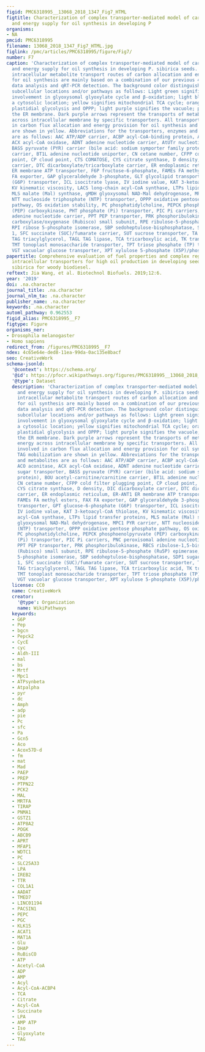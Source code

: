 ```yaml
---
figid: PMC6318995__13068_2018_1347_Fig7_HTML
figtitle: Characterization of complex transporter-mediated model of carbon allocation
  and energy supply for oil synthesis in developing P
organisms:
- NA
pmcid: PMC6318995
filename: 13068_2018_1347_Fig7_HTML.jpg
figlink: /pmc/articles/PMC6318995/figure/Fig7/
number: F7
caption: 'Characterization of complex transporter-mediated model of carbon allocation
  and energy supply for oil synthesis in developing P. sibirica seeds. The identified
  intracellular metabolite transport routes of carbon allocation and energy supply
  for oil synthesis are mainly based on a combination of our previous 454 sequencing
  data analysis and qRT-PCR detection. The background color distinguishes different
  subcellular locations and/or pathways as follows: Light green signifies a direct
  involvement in glyoxysomal glyoxylate cycle and β-oxidation; light blue signifies
  a cytosolic location; yellow signifies mitochondrial TCA cycle; orange signifies
  plastidial glycolysis and OPPP; light purple signifies the vacuole; pink signifies
  the ER membrane. Dark purple arrows represent the transports of metabolite and energy
  across intracellular membrane by specific transporters. All transporters involved
  in carbon flux allocation and energy provision for oil synthesis and TAG mobilization
  are shown in yellow. Abbreviations for the transporters, enzymes and metabolites
  are as follows: AAC ATP/ADP carrier, ACBP acyl-CoA-binding protein, ACO aconitase,
  ACX acyl-CoA oxidase, ADNT adenine nucleotide carrier, AtUTr nucleotide sugar transporter,
  BASS pyruvate (PYR) carrier (bile acid: sodium symporter family protein), BOU acetyl-carnitine/carnitine
  carrier, BT1L adenine nucleotide uniporter, CN cetane number, CFPP cold filter plugging
  point, CP cloud point, CTS COMATOSE, CYS citrate synthase, D density, DIC dicarboxylate
  carrier, DTC dicarboxylate/tricarboxylate carrier, ER endoplasmic reticulum, ER-ANT1
  ER membrane ATP transporter, F6P fructose-6-phosphate, FAMEs FA methyl esters, FAX
  FA exporter, GAP glyceraldehyde 3-phosphate, GLT glycolipid transporter, GPT glucose-6-phosphate
  (G6P) transporter, ICL isocitrate lyase, IV iodine value, KAT 3-ketoacyl-CoA thiolase,
  KV kinematic viscosity, LACS long-chain acyl-CoA synthase, LTPs lipid transfer proteins,
  MLS malate (Mal) synthase, gMDH glyoxysomal NAD-Mal dehydrogenase, MPC1 PYR carrier,
  NTT nucleoside triphosphate (NTP) transporter, OPPP oxidative pentose phosphate
  pathway, OS oxidation stability, PC phosphatidylcholine, PEPCK phosphoenolpyruvate
  (PEP) carboxykinase, PHT phosphate (Pi) transporter, PIC Pi carriers, PNC peroxisomal
  adenine nucleotide carrier, PPT PEP transporter, PRK phosphoribulokinase, RBCS ribulose-1,5-bisphosphate
  carboxylase/oxygenase (Rubisco) small subunit, RPE ribulose-5-phosphate (Ru5P) epimerase,
  RPI ribose 5-phosphate isomerase, SBP sedoheptulose-bisphosphatase, SDP1 sugar dependent
  1, SFC succinate (SUC)/fumarate carrier, SUT sucrose transporter, TA transaldolase,
  TAG triacylglycerol, TAGL TAG lipase, TCA tricarboxylic acid, TK transketolase,
  TMT tonoplast monosaccharide transporter, TPT triose phosphate (TP) transporter,
  VGT vacuolar glucose transporter, XPT xylulose 5-phosphate (X5P)/phosphate transporter'
papertitle: Comprehensive evaluation of fuel properties and complex regulation of
  intracellular transporters for high oil production in developing seeds of Prunus
  sibirica for woody biodiesel.
reftext: Jia Wang, et al. Biotechnol Biofuels. 2019;12:6.
year: '2019'
doi: .na.character
journal_title: .na.character
journal_nlm_ta: .na.character
publisher_name: .na.character
keywords: .na.character
automl_pathway: 0.962553
figid_alias: PMC6318995__F7
figtype: Figure
organisms_ner:
- Drosophila melanogaster
- Homo sapiens
redirect_from: /figures/PMC6318995__F7
ndex: 4c65e64e-ded8-11ea-99da-0ac135e8bacf
seo: CreativeWork
schema-jsonld:
  '@context': https://schema.org/
  '@id': https://pfocr.wikipathways.org/figures/PMC6318995__13068_2018_1347_Fig7_HTML.html
  '@type': Dataset
  description: 'Characterization of complex transporter-mediated model of carbon allocation
    and energy supply for oil synthesis in developing P. sibirica seeds. The identified
    intracellular metabolite transport routes of carbon allocation and energy supply
    for oil synthesis are mainly based on a combination of our previous 454 sequencing
    data analysis and qRT-PCR detection. The background color distinguishes different
    subcellular locations and/or pathways as follows: Light green signifies a direct
    involvement in glyoxysomal glyoxylate cycle and β-oxidation; light blue signifies
    a cytosolic location; yellow signifies mitochondrial TCA cycle; orange signifies
    plastidial glycolysis and OPPP; light purple signifies the vacuole; pink signifies
    the ER membrane. Dark purple arrows represent the transports of metabolite and
    energy across intracellular membrane by specific transporters. All transporters
    involved in carbon flux allocation and energy provision for oil synthesis and
    TAG mobilization are shown in yellow. Abbreviations for the transporters, enzymes
    and metabolites are as follows: AAC ATP/ADP carrier, ACBP acyl-CoA-binding protein,
    ACO aconitase, ACX acyl-CoA oxidase, ADNT adenine nucleotide carrier, AtUTr nucleotide
    sugar transporter, BASS pyruvate (PYR) carrier (bile acid: sodium symporter family
    protein), BOU acetyl-carnitine/carnitine carrier, BT1L adenine nucleotide uniporter,
    CN cetane number, CFPP cold filter plugging point, CP cloud point, CTS COMATOSE,
    CYS citrate synthase, D density, DIC dicarboxylate carrier, DTC dicarboxylate/tricarboxylate
    carrier, ER endoplasmic reticulum, ER-ANT1 ER membrane ATP transporter, F6P fructose-6-phosphate,
    FAMEs FA methyl esters, FAX FA exporter, GAP glyceraldehyde 3-phosphate, GLT glycolipid
    transporter, GPT glucose-6-phosphate (G6P) transporter, ICL isocitrate lyase,
    IV iodine value, KAT 3-ketoacyl-CoA thiolase, KV kinematic viscosity, LACS long-chain
    acyl-CoA synthase, LTPs lipid transfer proteins, MLS malate (Mal) synthase, gMDH
    glyoxysomal NAD-Mal dehydrogenase, MPC1 PYR carrier, NTT nucleoside triphosphate
    (NTP) transporter, OPPP oxidative pentose phosphate pathway, OS oxidation stability,
    PC phosphatidylcholine, PEPCK phosphoenolpyruvate (PEP) carboxykinase, PHT phosphate
    (Pi) transporter, PIC Pi carriers, PNC peroxisomal adenine nucleotide carrier,
    PPT PEP transporter, PRK phosphoribulokinase, RBCS ribulose-1,5-bisphosphate carboxylase/oxygenase
    (Rubisco) small subunit, RPE ribulose-5-phosphate (Ru5P) epimerase, RPI ribose
    5-phosphate isomerase, SBP sedoheptulose-bisphosphatase, SDP1 sugar dependent
    1, SFC succinate (SUC)/fumarate carrier, SUT sucrose transporter, TA transaldolase,
    TAG triacylglycerol, TAGL TAG lipase, TCA tricarboxylic acid, TK transketolase,
    TMT tonoplast monosaccharide transporter, TPT triose phosphate (TP) transporter,
    VGT vacuolar glucose transporter, XPT xylulose 5-phosphate (X5P)/phosphate transporter'
  license: CC0
  name: CreativeWork
  creator:
    '@type': Organization
    name: WikiPathways
  keywords:
  - G6P
  - Pep
  - bgcn
  - Pepck2
  - CycE
  - cyc
  - Aldh-III
  - mal
  - bs
  - Mrtf
  - Mpc1
  - ATPsynbeta
  - Atpalpha
  - pyr
  - dc
  - Amph
  - adp
  - pie
  - Pc
  - sfc
  - Pa
  - Gcn5
  - Aco
  - Acox57D-d
  - fm
  - mat
  - Mad
  - PAEP
  - PREP
  - PTPN22
  - PCK2
  - MAL
  - MRTFA
  - TIRAP
  - PNMA1
  - GSTZ1
  - ATP8A2
  - POGK
  - ABCB9
  - APRT
  - MFAP1
  - WDTC1
  - PC
  - SLC25A33
  - LPA
  - IREB2
  - TTR
  - COL1A1
  - AADAT
  - TMED7
  - LINC01194
  - PACSIN1
  - PEPC
  - PGC
  - KLK15
  - ACAT1
  - MAT1A
  - Glu
  - DHAP
  - RuBisCO
  - ATP
  - Acetyl-CoA
  - ADP
  - AMP
  - Acyl
  - Acyl-CoA-ACBP4
  - TCA
  - Citrate
  - Acyl-CoA
  - Succinate
  - LPA
  - AMP ATP
  - Iso
  - Glyoxylate
  - TAG
---
```


